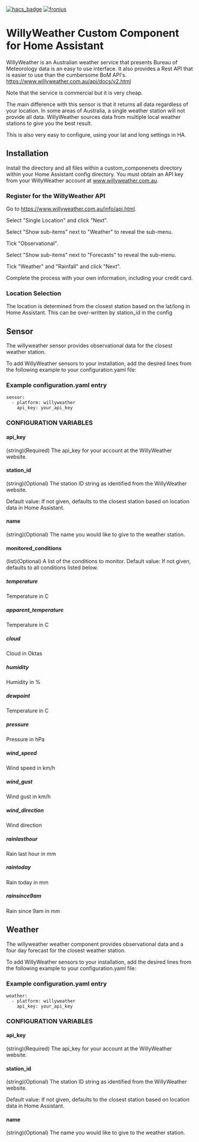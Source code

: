 [![hacs_badge](https://img.shields.io/badge/HACS-Custom-orange.svg)](https://github.com/custom-components/hacs) [![fronius](https://img.shields.io/github/release/safepay/sensor.fronius.svg)](https://github.com/safepay/sensor.fronius)


# WillyWeather Custom Component for Home Assistant
WillyWeather is an Australian weather service that presents Bureau of Meteorology data is an easy to use interface.
It also provides a Rest API that is easier to use than the cumbersome BoM API's.
https://www.willyweather.com.au/api/docs/v2.html

Note that the service is commercial but it is very cheap.

The main difference with this sensor is that it returns all data regardless of your location.
In some areas of Australia, a single weather station will not provide all data. WillyWeather sources data from multiple local weather stations to give you the best result.

This is also very easy to configure, using your lat and long settings in HA.

## Installation
Install the directory and all files within a custom_componenets directory within your Home Assistant config directory.
You must obtain an API key from your WillyWeather account at www.willyweather.com.au.

### Register for the WillyWeather API
Go to https://www.willyweather.com.au/info/api.html.

Select "Single Location" and click "Next".

Select "Show sub-items" next to "Weather" to reveal the sub-menu.

Tick "Observational".

Select "Show sub-items" next to "Forecasts" to reveal the sub-menu.

Tick "Weather" and "Rainfall" and click "Next".

Complete the process with your own information, including your credit card.

### Location Selection
The location is determined from the closest station based on the lat/long in Home Assistant.
This can be over-written by station_id in the config

## Sensor
The willyweather sensor provides observational data for the closest weather station.

To add WillyWeather sensors to your installation, add the desired lines from the following example to your configuration.yaml file:

### Example configuration.yaml entry
```
sensor:
  - platform: willyweather
    api_key: your_api_key
```
### CONFIGURATION VARIABLES

#### api_key
(string)(Required) The api_key for your account at the WillyWeather website.

#### station_id
(string)(Optional) The station ID string as identified from the WillyWeather website.

Default value: If not given, defaults to the closest station based on location data in Home Assistant.

#### name
(string)(Optional) The name you would like to give to the weather station.

#### monitored_conditions
(list)(Optional) A list of the conditions to monitor.
Default value: If not given, defaults to all conditions listed below.

##### temperature
Temperature in C
##### apparent_temperature
Temperature in C
##### cloud
Cloud in Oktas
##### humidity
Humidity in %
##### dewpoint
Temperature in C
##### pressure
Pressure in hPa
##### wind_speed
Wind speed in km/h
##### wind_gust
Wind gust in km/h
##### wind_direction
Wind direction
##### rainlasthour
Rain last hour in mm
##### raintoday
Rain today in mm
##### rainsince9am
Rain since 9am in mm

## Weather

The willyweather weather component provides observational data and a four day forecast for the closest weather station.

To add WillyWeather sensors to your installation, add the desired lines from the following example to your configuration.yaml file:

### Example configuration.yaml entry
```
weather:
  - platform: willyweather
    api_key: your_api_key
```
### CONFIGURATION VARIABLES

#### api_key
(string)(Required) The api_key for your account at the WillyWeather website.

#### station_id
(string)(Optional) The station ID string as identified from the WillyWeather website.

Default value: If not given, defaults to the closest station based on location data in Home Assistant.

#### name
(string)(Optional) The name you would like to give to the weather station.
